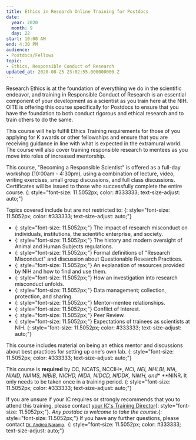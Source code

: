 ```yaml
---
title: Ethics in Research Online Training for Postdocs
date:
  year: 2020
  month: 9
  day: 22
start: 10:00 AM
end: 4:30 PM
audience:
- Postdocs/Fellows
topic:
- Ethics, Responsible Conduct of Research
updated_at: 2020-08-25 23:02:55.000000000 Z
---
```

Research Ethics is at the foundation of everything we do in the
scientific endeavor, and training in Responsible Conduct of Research is
an essential component of your development as a scientist as you train
here at the NIH. OITE is offering this course specifically for Postdocs
to ensure that you have the foundation to both conduct rigorous and
ethical research and to train others to do the same.

This course will help fulfill Ethics Training requirements for those of
you applying for K awards or other fellowships and ensure that you are
receiving guidance in line with what is expected in the extramural
world. The course will also cover training responsible research to
mentees as you move into roles of increased mentorship.

This course, \"Becoming a Responsible Scientist\" is offered as a
full-day workshop (10:00am - 4:30pm), using a combination of lecture,
video, writing exercises, small group discussions, and full class
discussions. Certificates will be issued to those who successfully
complete the entire course.
{: style="font-size: 11.5052px; color: #333333; text-size-adjust: auto;"}

Topics covered include but are not restricted to:
{: style="font-size: 11.5052px; color: #333333; text-size-adjust: auto;"}

* {: style="font-size: 11.5052px;"} The impact of research misconduct on individuals, institutions, the
  scientific enterprise, and society.
* {: style="font-size: 11.5052px;"} The history and modern oversight of Animal and Human Subjects
  regulations.
* {: style="font-size: 11.5052px;"} Formal definitions of \"Research Misconduct\" and discussion about
  Questionable Research Practices.
* {: style="font-size: 11.5052px;"} An explanation of resources provided by NIH and how to find and use
  them.
* {: style="font-size: 11.5052px;"} How an investigation into research misconduct unfolds.
* {: style="font-size: 11.5052px;"} Data management; collection, protection, and sharing.
* {: style="font-size: 11.5052px;"} Mentor-mentee relationships.
* {: style="font-size: 11.5052px;"} Conflict of Interest.
* {: style="font-size: 11.5052px;"} Peer Review.
* {: style="font-size: 11.5052px;"} Expectations of trainees as scientists at NIH.
{: style="font-size: 11.5052px; color: #333333; text-size-adjust: auto;"}

This course includes material on being an ethics mentor and discussions
about best practices for setting up one\'s own lab.
{: style="font-size: 11.5052px; color: #333333; text-size-adjust: auto;"}

This course is **required** by CC, NCATS, NCCIH*, *NCI, NEI, NHLBI, NIA,
NIAID, NIAMS, NIBIB, NICHD, NIDA, NIDCD, NIDDK, NIMH,
and** **NINR<strong>. </strong>It only needs to be taken once in a
training period.
{: style="font-size: 11.5052px; color: #333333; text-size-adjust: auto;"}

If you are unsure if your IC requires or strongly recommends that you to
attend this training, please contact [your IC\'s Training Director][1]{:
style="font-size: 11.5052px;"}. *Any postdoc is welcome to take the
course.*{: style="font-size: 11.5052px;"} If you have any further
questions, please contact <span style="font-size: 8.5pt;"><span
style="padding: 0in; font-size: 11.5052px; border: 1pt none
windowtext;">[Dr. Andrea
Naranjo](mailto:andrea.naranjo-erazo@nih.gov).</span></span><span
style="font-size: 11.5052px;"> </span>
{: style="font-size: 11.5052px; color: #333333; text-size-adjust: auto;"}

<div>
 
</div>



[1]: https://www.training.nih.gov/ic_contacts
